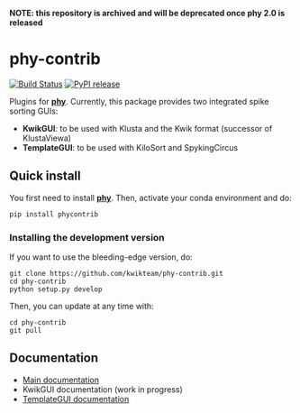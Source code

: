 **NOTE: this repository is archived and will be deprecated once phy 2.0 is released**

# phy-contrib

[![Build Status](https://img.shields.io/travis/kwikteam/phy-contrib.svg)](https://travis-ci.org/kwikteam/phy-contrib)
[![PyPI release](https://img.shields.io/pypi/v/phycontrib.svg)](https://pypi.python.org/pypi/phycontrib)

Plugins for [**phy**](https://github.com/kwikteam/phy). Currently, this package provides two integrated spike sorting GUIs:

* **KwikGUI**: to be used with Klusta and the Kwik format (successor of KlustaViewa)
* **TemplateGUI**: to be used with KiloSort and SpykingCircus

## Quick install

You first need to install [**phy**](https://github.com/kwikteam/phy). Then, activate your conda environment and do:

```bash
pip install phycontrib
```

### Installing the development version

If you want to use the bleeding-edge version, do:

```
git clone https://github.com/kwikteam/phy-contrib.git
cd phy-contrib
python setup.py develop
```

Then, you can update at any time with:

```
cd phy-contrib
git pull
```

## Documentation

* [Main documentation](http://phy-contrib.readthedocs.io/en/latest/)
* KwikGUI documentation (work in progress)
* [TemplateGUI documentation](http://phy-contrib.readthedocs.io/en/latest/template-gui/)
